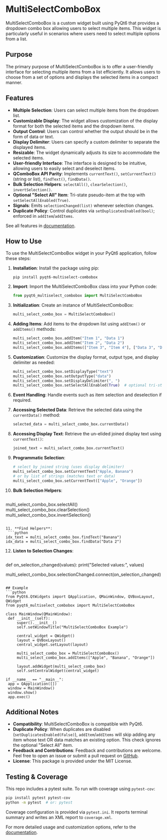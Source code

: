 # MultiSelectComboBox

MultiSelectComboBox is a custom widget built using PyQt6 that provides a dropdown combo box allowing users to select multiple items. This widget is particularly useful in scenarios where users need to select multiple options from a list.

## Purpose
The primary purpose of MultiSelectComboBox is to offer a user-friendly interface for selecting multiple items from a list efficiently. It allows users to choose from a set of options and displays the selected items in a compact manner.

## Features
- **Multiple Selection**: Users can select multiple items from the dropdown list.
- **Customizable Display**: The widget allows customization of the display format for both the selected items and the dropdown items.
- **Output Control**: Users can control whether the output should be in the form of data or text.
- **Display Delimiter**: Users can specify a custom delimiter to separate the displayed items.
- **Resizable**: The widget dynamically adjusts its size to accommodate the selected items.
- **User-friendly Interface**: The interface is designed to be intuitive, allowing users to easily select and deselect items.
 - **QComboBox API Parity**: Implements `currentText()`, `setCurrentText()` (string or list), `findText()`, `findData()`.
 - **Bulk Selection Helpers**: `selectAll()`, `clearSelection()`, `invertSelection()`.
 - **Optional "Select All" Item**: Tri-state pseudo-item at the top with `setSelectAllEnabled(True)`.
 - **Signals**: Emits `selectionChanged(list)` whenever selection changes.
 - **Duplicate Policy**: Control duplicates via `setDuplicatesEnabled(bool)`; enforced in `addItem`/`addItems`.

See all features in [documentation](https://pyqt6-multiselect-combobox.readthedocs.io/en/latest/).

## How to Use
To use the MultiSelectComboBox widget in your PyQt6 application, follow these steps:

1. **Installation**: Install the package using pip:
   ```
   pip install pyqt6-multiselect-combobox
   ```

2. **Import**: Import the MultiSelectComboBox class into your Python code:
   ```python
   from pyqt6_multiselect_combobox import MultiSelectComboBox
   ```

3. **Initialization**: Create an instance of MultiSelectComboBox:
   ```python
   multi_select_combo_box = MultiSelectComboBox()
   ```

4. **Adding Items**: Add items to the dropdown list using `addItem()` or `addItems()` methods:
   ```python
   multi_select_combo_box.addItem("Item 1", "Data 1")
   multi_select_combo_box.addItem("Item 2", "Data 2")
   multi_select_combo_box.addItems(["Item 3", "Item 4"], ["Data 3", "Data 4"])
   ```

5. **Customization**: Customize the display format, output type, and display delimiter as needed:
   ```python
   multi_select_combo_box.setDisplayType("text")
   multi_select_combo_box.setOutputType("data")
   multi_select_combo_box.setDisplayDelimiter(", ")
   multi_select_combo_box.setSelectAllEnabled(True)  # optional tri-state 'Select All' at the top
   ```

6. **Event Handling**: Handle events such as item selection and deselection if required.

7. **Accessing Selected Data**: Retrieve the selected data using the `currentData()` method:
   ```python
   selected_data = multi_select_combo_box.currentData()
   ```

8. **Accessing Display Text**: Retrieve the un-elided joined display text using `currentText()`:
   ```python
   joined_text = multi_select_combo_box.currentText()
   ```

9. **Programmatic Selection**:
   ```python
   # select by joined string (uses display delimiter)
   multi_select_combo_box.setCurrentText("Apple, Banana")
   # or by list of strings (matches text or data)
   multi_select_combo_box.setCurrentText(["Apple", "Orange"]) 
   ```

10. **Bulk Selection Helpers**:
    ```python
   multi_select_combo_box.selectAll()
   multi_select_combo_box.clearSelection()
   multi_select_combo_box.invertSelection()
   ```

11. **Find Helpers**:
    ```python
   idx_text = multi_select_combo_box.findText("Banana")
   idx_data = multi_select_combo_box.findData("Data 2")
   ```

12. **Listen to Selection Changes**:
    ```python
   def on_selection_changed(values):
       print("Selected values:", values)

   multi_select_combo_box.selectionChanged.connect(on_selection_changed)
   ```

## Example
```python
from PyQt6.QtWidgets import QApplication, QMainWindow, QVBoxLayout, QWidget
from pyqt6_multiselect_combobox import MultiSelectComboBox

class MainWindow(QMainWindow):
    def __init__(self):
        super().__init__()
        self.setWindowTitle("MultiSelectComboBox Example")
        
        central_widget = QWidget()
        layout = QVBoxLayout()
        central_widget.setLayout(layout)
        
        multi_select_combo_box = MultiSelectComboBox()
        multi_select_combo_box.addItems(["Apple", "Banana", "Orange"])
        
        layout.addWidget(multi_select_combo_box)
        self.setCentralWidget(central_widget)

if __name__ == "__main__":
    app = QApplication([])
    window = MainWindow()
    window.show()
    app.exec()
```

## Additional Notes
- **Compatibility**: MultiSelectComboBox is compatible with PyQt6.
- **Duplicate Policy**: When duplicates are disabled (`setDuplicatesEnabled(False)`), `addItem`/`addItems` will skip adding any item whose text OR data matches an existing option. This check ignores the optional "Select All" item.
- **Feedback and Contributions**: Feedback and contributions are welcome. Feel free to open an issue or submit a pull request on [GitHub](https://github.com/user0706/pyqt6-multiselect-combobox).
- **License**: This package is provided under the MIT License.

## Testing & Coverage
This repo includes a pytest suite. To run with coverage using `pytest-cov`:

```bash
pip install pytest pytest-cov
python -m pytest  # or: pytest
```

Coverage configuration is provided via `pytest.ini`. It reports terminal summary and writes an XML report to `coverage.xml`.

For more detailed usage and customization options, refer to the [documentation](https://pyqt6-multiselect-combobox.readthedocs.io/en/latest/).